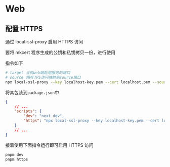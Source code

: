 # Web

## 配置 HTTPS

通过 local-ssl-proxy 启用 HTTPS 访问

要将 mkcert 程序生成的公钥和私钥拷贝一份，进行使用

指令如下

```bash
# target 当前web端启用服务的端口
# source 将HTTPS访问映射到source端口
npx local-ssl-proxy --key localhost-key.pem --cert localhost.pem --source 3001 --target 3000
```

将其包装到`package.json`中

```json
{
	// ...
	"scripts": {
		"dev": "next dev",
		"https": "npx local-ssl-proxy --key localhost-key.pem --cert localhost.pem --source 3001 --target 3000"
	}
	// ...
}
```

接着使用下面指令运行即可启用 HTTPS 访问

```bash
pnpm dev
pnpm https
```